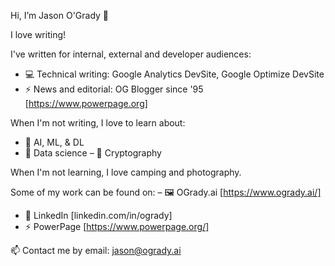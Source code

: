Hi, I’m Jason O'Grady 👋 

I love writing!

I've written for internal, external and developer audiences:
- 💻 Technical writing: Google Analytics DevSite, Google Optimize DevSite
- ⚡️ News and editorial: OG Blogger since '95 [https://www.powerpage.org]

When I'm not writing, I love to learn about:
- 🧠 AI, ML, & DL 
- 🧮 Data science
– 🔐 Cryptography

When I'm not learning, I love camping and photography. 

Some of my work can be found on:
– 🖼️ OGrady.ai [https://www.ogrady.ai/]
- 💼 LinkedIn [linkedin.com/in/ogrady]
- ⚡️ PowerPage [https://www.powerpage.org/]

📫 Contact me by email: jason@ogrady.ai


<!---
jasonogrady/jasonogrady is a ✨ special ✨ repository because its `README.md` (this file) appears on your GitHub profile.
You can click the Preview link to take a look at your changes.
--->
